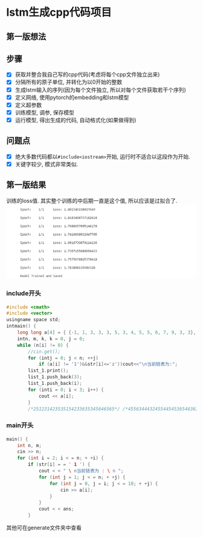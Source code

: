 # lstm生成cpp代码项目

## 第一版想法

## 步骤
 - [x] 获取并整合我自己写的cpp代码(考虑将每个cpp文件独立出来)
 - [x] 分隔所有的原子单位, 并转化为以0开始的整数
 - [x] 生成lstm输入的序列(因为每个文件独立, 所以对每个文件获取若干个序列)
 - [x] 定义网络, 使用pytorch的embedding和lstm模型
 - [x] 定义超参数
 - [x] 训练模型, 调参, 保存模型
 - [x] 运行模型, 得出生成的代码, 自动格式化(如果做得到)

## 问题点
 - [x] 绝大多数代码都以`#include<iostream>`开始, 运行时不适合以这段作为开始.
 - [x] 关键字较少, 模式非常类似.

## 第一版结果

训练的loss值. 其实整个训练的中后期一直是这个值, 所以应该是过拟合了.
![](./imgs/0.png)

### include开头
```cpp
#include <cmath>
#include <vector>
usingname space std;
intmain() {
    long long a[4] = { {-1, 1, 3, 3, 3, 5, 3, 4, 5, 5, 6, 7, 9, 3, 3}, {1, -2, --3, -1, 1, 3, 2, 3, 3, -3, 3};
    intn, m, k, k = 0, j = 0;
    while (n[i] != 0) {
        //cin.get();
        for (intj = 0; j < n; ++j)
            if (a[i] != '1')&&str[i]<='z'))cout<<"\n当前链表为:";
        list_1.print();
        list_1.push_back(3);
        list_1.push_back(i);
        for (inti = 0; i < 3; i++) {
            cout << a[i];
        }
        /*251231423535154233635345646565*/ /*4556344432455445453654636364565454454345668999678867791097842124264643543577899998848784214433665689645563422545564224643334435244423685445456456799888888888888888888888888888888822888888888888888888888888*//*412433423445436568986
```

### main开头
```cpp
main() {
    int n, m;
    cin >> n;
    for (int i = 2; i < = n; + +i) {
        if (str[i] = = ' 1 ') {
            cout < < " \ n当前链表为 : \ n ";
            for (int j = 1; j < = n; + +j) {
                for (int j = 0, j = i; j < = 10; + +j) {
                    cin >> a[i];
                }
            }
            cout < < ans;
        }
```

其他可在generate文件夹中查看